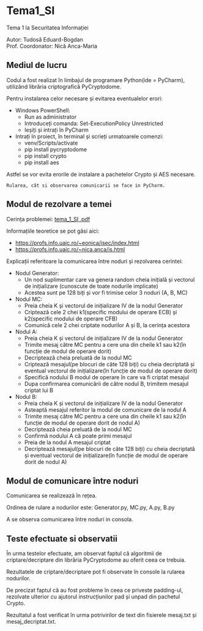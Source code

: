 # Tema1_SI

Tema 1 la Securitatea Informației

Autor: Tudosă Eduard-Bogdan <br />
Prof. Coordonator: Nică Anca-Maria 

## Mediul de lucru

Codul a fost realizat în limbajul de programare Python(ide = PyCharm), utilizând librăria criptografică PyCryptodome. <br />

Pentru instalarea celor necesare și evitarea eventualelor erori:
* Windows PowerShell:
  * Run as administrator
  * Introduceți comanda: Set-ExecutionPolicy Unrestricted
  * Ieșiți și intrați în PyCharm
* Intrați în proiect, în terminal și scrieți urmatoarele comenzi:
  * venv/Scripts/activate
  * pip install pycryptodome
  * pip install crypto
  * pip install aes

Astfel se vor evita erorile de instalare a pachetelor Crypto și AES necesare.

`Rularea, cât si observarea comunicarii se face in PyCharm.`

## Modul de rezolvare a temei

Cerința problemei: [tema_1_SI .pdf](https://github.com/TudosaEduard/Tema1_SI/files/7379324/tema_1_SI.pdf) <br />

Informațiile teoretice se pot găsi aici:
 * https://profs.info.uaic.ro/~eonica/isec/index.html
 * https://profs.info.uaic.ro/~nica.anca/is.html <br />

Explicații referitoare la comunicarea între noduri și rezolvarea cerintei:
 * Nodul Generator:
   * Un nod suplimentar care va genera random cheia inițială și vectorul de inițializare (cunoscute de toate nodurile implicate)
   * Acestea sunt pe 128 biți și vor fi trimise celor 3 noduri (A, B, MC) <br />
 * Nodul MC:
   * Preia cheia K și vectorul de inițializare IV de la nodul Generator
   * Criptează cele 2 chei k1(specific modului de operare ECB) și k2(specific modului de operare CFB)
   * Comunică cele 2 chei criptate nodurilor A și B, la cerința acestora <br />
 * Nodul A:
   * Preia cheia K și vectorul de inițializare IV de la nodul Generator
   * Trimite mesaj către MC pentru a cere una din cheile k1 sau k2(în funcție de modul de operare dorit)
   * Decriptează cheia preluată de la nodul MC
   * Criptează mesajul(pe blocuri de câte 128 biți) cu cheia decriptată și eventual vectorul de inițializare(în funcție de modul de operare dorit)
   * Specifică nodului B modul de operare în care va fi criptat mesajul
   * Dupa confirmarea comunicării de către nodul B, trimitem mesajul criptat lui B <br />
 * Nodul B:
   * Preia cheia K și vectorul de inițializare IV de la nodul Generator
   * Asteaptă mesajul referitor la modul de comunicare de la nodul A
   * Trimite mesaj către MC pentru a cere una din cheile k1 sau k2(în funcție de modul de operare dorit de nodul A)
   * Decriptează cheia preluată de la nodul MC
   * Confirmă nodului A că poate primi mesajul
   * Preia de la nodul A mesajul criptat
   * Decriptează mesajul(pe blocuri de câte 128 biți) cu cheia decriptată și eventual vectorul de inițializare(în funcție de modul de operare dorit de nodul A)

## Modul de comunicare între noduri

Comunicarea se realizează în rețea.

Ordinea de rulare a nodurilor este: Generator.py, MC.py, A.py, B.py

A se observa comunicarea între noduri in consola.

## Teste efectuate si observatii

În urma testelor efectuate, am observat faptul că algoritmii de criptare/decriptare din librăria PyCryptodome au oferit ceea ce trebuia.

Rezultatele de criptare/decriptare pot fi observate în console la rularea nodurilor.

De precizat faptul că au fost probleme în ceea ce priveste padding-ul, rezolvate ulterior cu ajutorul instrucțiunilor pad și unpad din pachetul Crypto.

Rezultatul a fost verificat în urma potrivirilor de text din fisierele mesaj.txt și mesaj_decriptat.txt.
